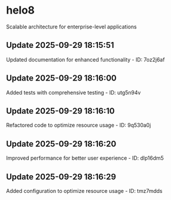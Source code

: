 # helo8
Scalable architecture for enterprise-level applications

## Update 2025-09-29 18:15:51
Updated documentation for enhanced functionality - ID: 7oz2j6af


## Update 2025-09-29 18:16:00
Added tests with comprehensive testing - ID: utg5n94v


## Update 2025-09-29 18:16:10
Refactored code to optimize resource usage - ID: 9q530a0j


## Update 2025-09-29 18:16:20
Improved performance for better user experience - ID: dlp16dm5


## Update 2025-09-29 18:16:29
Added configuration to optimize resource usage - ID: tmz7mdds

